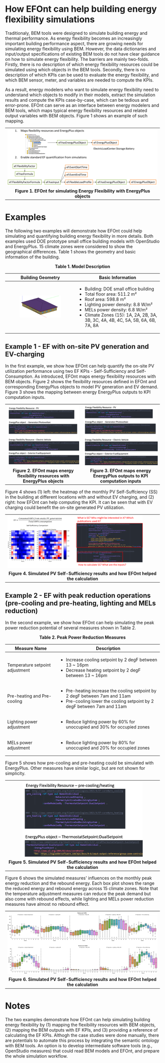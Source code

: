 # How EFOnt can help building energy flexibility simulations

Traditionaly, BEM tools were designed to simulate building energy and thermal performance. As energy flexibility becomes an increasingly important building performance aspect, there are growing needs for simulating energy flexibility using BEM. However, the data dictionaries and input/output specifications of existing BEM tools do not have clear guidance on how to simulate energy flexibility. The barriers are mainly two-folds. Firstly, there is no description of which energy flexibility resources could be simulated using which objects in the BEM tools. Secondly, there is no description of which KPIs can be used to evaluate the energy flexibility, and which BEM sensor, meter, and variables are needed to compute the KPIs.

As a result, energy modelers who want to simulate energy flexibility need to understand which objects to modify in their models, extract the simulation results and compute the KPIs case-by-case, which can be tedious and error-prone. EFOnt can serve as an interface between energy modelers and BEM tools, which maps typical energy flexibility resources and related output variables with BEM objects. Figure 1 shows an example of such mapping. 


<table align="center" border=0>
  <tr>
    <td><img src="../../resources/EFOnt_BEM_map_1.png" style="width:100%"></td>
  </tr>
  <tr>
    <td align="center"><figcaption align = "center"><b>Figure 1. EFOnt for simulating Energy Flexibility with EnergyPlus objects</b></figcaption></td>
  </tr>
</table>


# Examples

The following two examples will demonstrate how EFOnt could help simulating and quantifying building energy flexibility in more details. Both examples used DOE prototype small office building models with OpenStudio and EnergyPlus. 15 climate zones were considered to show the geographical differences. Table 1 shows the geometry and basic information of the building.

<p align="center"><b>Table 1. Model Description</b></p>
<table align="center">
    <thead>
        <tr>
            <th>Building Geometry</th>
            <th>Basic Information</th>
        </tr>
    </thead>
    <tbody>
        <tr>
            <td><figure>
                    <img src="../../resources/EFOnt_example_bldg.png" style="width:100%">
            </figure></td>
            <td><ul>
                <li>Building: DOE small office building</li>
                <li>Total floor area: 511.2 m²</li>
                <li>Roof area: 598.8 m²</li>
                <li>Lighting power density: 8.8 W/m²</li>
                <li>MELs power density: 6.8 W/m²</li>
                <li>Climate Zones (15): 1A, 2A, 2B, 3A, 3B, 3C, 4A, 4B, 4C, 5A, 5B, 6A, 6B, 7A, 8A</li>
            </ul></td>
        </tr>
    </tbody>
</table>


## Example 1 - EF with on-site PV generation and EV-charging
In the first example, we show how EFOnt can help quantify the on-site PV utilization performance using two EF KPIs - Self-Sufficiency and Self-Consumption. As introduced, EFOnt maps energy flexibility resources with BEM objects. Figure 2 shows the flexibility resources defined in EFOnt and corresponding EnergyPlus objects to model PV generation and EV demand. Figure 3 shows the mapping between energy EnergyPlus outputs to KPI computation inputs.

<table align="center" border=0>
  <tr>
    <td><img alt="Light" src="../../resources/EFOnt_BEM_map_2.png" width="100%"></td>
    <td><img alt="Light" src="../../resources/EFOnt_BEM_map_2.png" width="100%"></td>
  </tr>
  <tr>
    <td><figcaption align = "center"><b>Figure 2. EFOnt maps energy flexibility resources with EnergyPlus objects</b></figcaption></td>
    <td><figcaption align = "center"><b>Figure 3. EFOnt maps energy EnergyPlus outputs to KPI computation inputs</b></figcaption></td>
  </tr>
</table>

Figure 4 shows (1) left: the heatmap of the monthly PV Self-Suffciency (SS) in the building at different locations with and without EV charging, and (2) right: how EFOnt can help computing the KPI. It can be seen that with EV charging could benefit the on-site generated PV utilization.

<table align="center" border=0>
  <tr>
    <td><img src="../../resources/EFOnt_BEM_result_2.png" style="width:90%"></td>
  </tr>
  <tr>
    <td align="center"><figcaption align = "center"><b>Figure 4. Simulated PV Self-Sufficiency results and how EFOnt helped the calculation</b></figcaption></td>
  </tr>
</table>


## Example 2 - EF with peak reduction operations (pre-cooling and pre-heating, lighting and MELs reduction)

In the second example, we show how EFOnt can help simulating the peak power reduction potential of several measures shown in Table 2.

<p align="center"><b>Table 2. Peak Power Reduction Measures</b></p>
<table align="center">
    <thead>
        <tr>
            <th>Measure Name</th>
            <th>Description</th>
        </tr>
    </thead>
    <tbody>
        <tr>
            <td>
                Temperature setpoint adjustment
            </td>
            <td><ul>
                <li>Increase cooling setpoint by 2 degF between 13 ~ 16pm</li>
                <li>Decrease heating setpoint by 2 degF between 13 ~ 16pm</li>
            </ul></td>
        </tr>
        <tr>
            <td>
                Pre-heating and Pre-cooling
            </td>
            <td><ul>
                <li>Pre-heating increase the cooling setpoint by 2 degF between 7am and 11am</li>
                <li>Pre-cooling lower the cooling setpoint by 2 degF between 7am and 11am</li>
            </ul></td>
        </tr>
        <tr>
            <td>
                Lighting power adjustment
            </td>
            <td><ul>
                <li>Reduce lighting power by 60% for unoccupied and 30% for occupied zones</li>
            </ul></td>
        </tr>
        <tr>
            <td>
                MELs power adjustment
            </td>
            <td><ul>
                <li>Reduce lighting power by 80% for unoccupied and 20% for occupied zones</li>
            </ul></td>
        </tr>
    </tbody>
</table>


Figure 5 shows how pre-cooling and pre-heating could be simulated with EnergyPlus. Other measures have similar logic, but are not shown for simplicity.

<table align="center" border=0>
  <tr>
    <td align="center"><img src="../../resources/EFOnt_BEM_map_4.png" style="width:80%"></td>
  </tr>
  <tr>
    <td align="center"><figcaption align = "center"><b>Figure 5. Simulated PV Self-Sufficiency results and how EFOnt helped the calculation</b></figcaption></td>
  </tr>
</table>


Figure 6 shows the simulated measures' influences on the monthly peak energy reduction and the rebound energy. Each box plot shows the range the reduced energy and rebound energy across 15 climate zones. Note that the temperature adjustment measures can reduce the peak demand but also come with rebound effects, while lighting and MELs power reduction measures have almost no rebound effect.


<table align="center" border=0>
  <tr>
    <td><img src="../../resources/EFOnt_BEM_result_3.png" style="width:100%"></td>
  </tr>
  <tr>
    <td align="center"><figcaption align = "center"><b>Figure 6. Simulated PV Self-Sufficiency results and how EFOnt helped the calculation</b></figcaption></td>
  </tr>
</table>


# Notes

The two examples demonstrate how EFOnt can help simulating building energy flexibility by (1) mapping the flexibility resources with BEM objects, (2) mapping the BEM outputs with EF KPIs, and (3) providing a reference of calculating the EF KPIs. Althogh the case studies were done manually, there are potentials to automate this process by integrating the semantic ontology with BEM tools. An option is to develop intermediate software tools (e.g., OpenStudio measures) that could read BEM models and EFOnt, and prepare the whole simulation workflow.


